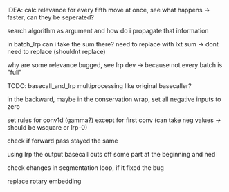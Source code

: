 IDEA: calc relevance for every fifth move at once, see what happens -> faster, can they be seperated?

search algorithm as argument and how do i propagate that information

in batch_lrp can i take the sum there? need to replace with lxt sum -> dont need to replace (shouldnt replace)

why are some relevance bugged, see lrp dev -> because not every batch is "full"



TODO:
basecall_and_lrp multiprocessing like original basecaller?

in the backward, maybe in the conservation wrap, set all negative inputs to zero

set rules for conv1d (gamma?) except for first conv (can take neg values -> should be wsquare or lrp-0)

check if forward pass stayed the same

using lrp the output basecall cuts off some part at the beginning and ned

check changes in segmentation loop, if it fixed the bug

replace rotary embedding